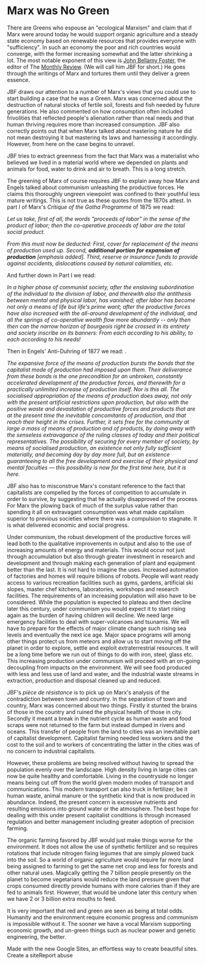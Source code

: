 # Marx was No Green

There are Greens who espouse an "ecological Marxism" and claim that if Marx were around today he would support organic agriculture and a steady state economy based on renewable resources that provides everyone with "sufficiency". In such an economy the poor and rich countries would converge, with the former increasing somewhat and the latter shrinking a lot. The most notable exponent of this view is [John Bellamy Foster](https://monthlyreview.org/author/johnbellamyfoster/), the editor of The [Monthly Review](https://monthlyreview.org/). (We will call him JBF for short.) He goes through the writings of Marx and tortures them until they deliver a green essence.

JBF draws our attention to a number of Marx's views that you could use to start building a case that he was a Green. Marx was concerned about the destruction of natural stocks of fertile soil, forests and fish needed by future generations. He also commented on how consumption often included frivolities that reflected people's alienation rather than real needs and that human thriving requires more than increased consumption. JBF also correctly points out that when Marx talked about mastering nature he did not mean destroying it but mastering its laws and harnessing it accordingly. However, from here on the case begins to unravel.

JBF tries to extract greenness from the fact that Marx was a materialist who believed we lived in a material world where we depended on plants and animals for food, water to drink and air to breath. This is a long stretch.

The greening of Marx of course requires JBF to explain away how Marx and Engels talked about communism unleashing the productive forces. He claims this thoroughly ungreen viewpoint was confined to their youthful less mature writings. This is not true as these quotes from the 1870s attest. In part I of Marx's *Critique of the Gotha Programme* of 1875 we read:

*Let us take, first of all, the words "proceeds of labor" in the sense of the product of labor; then the co-operative proceeds of labor are the total social product.*

*From this must now be deducted: First, cover for replacement of the means of production used up. Second, **additional portion for expansion of production** [emphasis added]. Third, reserve or insurance funds to provide against accidents, dislocations caused by natural calamities, etc.*

And further down in Part I we read:

*In a higher phase of communist society, after the enslaving subordination of the individual to the division of labor, and therewith also the antithesis between mental and physical labor, has vanished; after labor has become not only a means of life but life's prime want; after the productive forces have also increased with the all-around development of the individual, and all the springs of co-operative wealth flow more abundantly -- only then then can the narrow horizon of bourgeois right be crossed in its entirety and society inscribe on its banners: From each according to his ability, to each according to his needs!*

Then in Engels' Anti-Duhring of 1877 we read: .

*The expansive force of the means of production bursts the bonds that the capitalist mode of production had imposed upon them. Their deliverance from these bonds is the one precondition for an unbroken, constantly accelerated development of the productive forces, and therewith for a practically unlimited increase of production itself. Nor is this all. The socialised appropriation of the means of production does away, not only with the present artificial restrictions upon production, but also with the positive waste and devastation of productive forces and products that are at the present time the inevitable concomitants of production, and that reach their height in the crises. Further, it sets free for the community at large a mass of means of production and of products, by doing away with the senseless extravagance of the ruling classes of today and their political representatives. The possibility of securing for every member of society, by means of socialised production, an existence not only fully sufficient materially, and becoming day by day more full, but an existence guaranteeing to all the free development and exercise of their physical and mental faculties — this possibility is now for the first time here, but it is here.*

JBF also has to misconstrue Marx's constant reference to the fact that capitalists are compelled by the forces of competition to accumulate  in order to survive, by suggesting that he actually disapproved of the process. For Marx the plowing back of much of the surplus value rather than spending it all on extravagant consumption was what made capitalism superior to previous societies where there was a compulsion to stagnate. It is what delivered economic and social progress.

Under communism, the robust development of the productive forces will lead both to the qualitative improvements in output and also to the use of increasing amounts of energy and materials. This would occur not just through accumulation but also through greater investment in research and development and through making each generation of plant and equipment better than the last. It is not hard to imagine the uses. Increased automation of factories and homes will require billions of robots. People will want ready access to various recreation facilities such as gyms, gardens, artificial ski slopes, master chef kitchens, laboratories, workshops and research facilities. The requirements of an increasing population will also have to be considered. While the population is expected to plateau and then decline later this century, under communism you would expect it to start rising again as the burden of having children will decline. We need large emergency facilities to deal with super-volcanoes and tsunamis. We will have to prepare for the effects of major climate change such rising sea levels and eventually the next ice age.  Major space programs will among other things protect us from meteors and allow us to start moving off the planet in order to explore, settle and exploit extraterrestrial resources. It will be a long time before we run out of things to do with iron, steel, glass etc. This increasing production under communism will proceed with an on-going decoupling from impacts on the environment. We will see food produced with less and less use of land and water, and the industrial waste streams in extraction, production and disposal cleaned up and reduced.

JBF's *pièce de résistance* is to pick up on Marx's analysis of the contradiction between town and country. In the separation of town and country, Marx was concerned about two things. Firstly it stunted the brains of those in the country and ruined the physical health of those in city. Secondly it meant a break in the nutrient cycle as human waste and food scraps were not returned to the farm but instead dumped in rivers and oceans. This transfer of people from the land to cities was an inevitable part of capitalist development. Capitalist farming needed less workers and the cost to the soil and to workers of concentrating the latter in the cities was of no concern to industrial capitalists.

However, these problems are being resolved without having to spread the population evenly over the landscape. High density living in large cities can now be quite healthy and comfortable. Living in the countryside no longer means being cut off from the world given modern modes of transport and communications. This modern transport can also truck in fertilizer, be it human waste, animal manure or the synthetic kind that is now produced in abundance. Indeed, the present concern is excessive nutrients and resulting emissions into ground water or the atmosphere. The best hope for dealing with this under present capitalist conditions is through increased regulation and better management including greater adoption of precision farming.

The organic farming favored by JBF would just make things worse for the environment. It does not allow the use of synthetic fertilizer and so requires rotations that include nitrogen fixing legumes that are simply plowed back into the soil. So a world of organic agriculture would require far more land being assigned to farming to get the same net crop and less for forests and other natural uses. Magically getting the 7 billion people presently on the planet to become vegetarians would reduce the land pressure given that crops consumed directly provide humans with more calories than if they are fed to animals first. However, that would be undone later this century when we have 2 or 3 billion extra mouths to feed.

It is very important that red and green are seen as being at total odds. Humanity and the environment require economic progress and communism is impossible without it. The sooner we have a vocal Marxism supporting economic growth, and un-green things such as nuclear power and genetic engineering, the better.

Made with the new Google Sites, an effortless way to create beautiful sites.	Create a siteReport abuse
